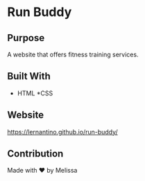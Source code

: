 # Run Buddy

## Purpose
A website that offers fitness training services.

## Built With
* HTML
*CSS

## Website
https://lernantino.github.io/run-buddy/

## Contribution
Made with ❤️ by Melissa
